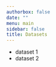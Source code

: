 ```yaml
---
authorbox: false
date: ""
menu: main
sidebar: false
title: Datasets
---
```


* dataset 1
* dataset 2

